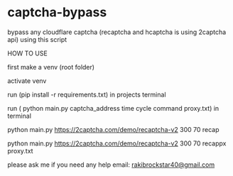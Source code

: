 # captcha-bypass


bypass any cloudflare captcha (recaptcha and hcaptcha  is using 2captcha api) using this script



HOW TO USE

first make a venv  (root folder)

activate venv 


run (pip install -r requirements.txt) in projects terminal



run ( python main.py captcha_address time cycle command proxy.txt) in terminal


python main.py https://2captcha.com/demo/recaptcha-v2 300 70 recap    



python main.py https://2captcha.com/demo/recaptcha-v2 300 70 recappx proxy.txt


please ask me if you need any help 
email: rakibrockstar40@gmail.com
           
